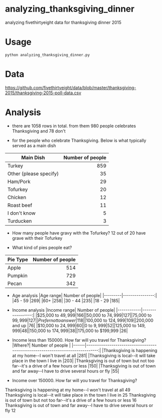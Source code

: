 # analyzing_thanksgiving_dinner
analyzing fivethirtyeight data for thanksgiving dinner  2015

# Usage
`python analyzing_thanksgiving_dinner.py`

# Data
https://github.com/fivethirtyeight/data/blob/master/thanksgiving-2015/thanksgiving-2015-poll-data.csv

# Analysis
- there are 1058 rows in total. from them 980 people celebrates Thanksgiving and 78 don't

- for the people who celebrate Thanksgiving. Below is what typically served as a main dish

|Main Dish|             Number of people|
|---------|-----------------------------:|
|Turkey                    |859|
|Other (please specify)     |35|
|Ham/Pork                   |29|
|Tofurkey                   |20|
|Chicken                    |12|
|Roast beef                 |11|
|I don't know                |5|
|Turducken                   |3|

- How many people have gravy with the Tofurkey?
12 out of 20 have grave with their Tofurkey

- What kind of pies people eat?

|Pie Type   |   Number of people|
|-----------|-------------------:|
|Apple      |514|
|Pumpkin    |729|
|Pecan      |342|

- Age analysis
|Age range| Number of people|
|---------|----------------:|
|45 - 59    |269|
|60+        |258|
|30 - 44    |235|
|18 - 29    |185|

- Income analysis
|Income range| Number of people|
|------------|-----------------:|
|$25,000 to $49,999      |166|
|$50,000 to $74,999      |127|
|$75,000 to $99,999      |127|
|Prefer not to answer    |118|
|$100,000 to $124,999    |109|
|$200,000 and up          |76|
|$10,000 to $24,999       |60|
|$0 to $9,999             |52|
|$125,000 to $149,999     |48|
|$150,000 to $174,999     |38|
|$175,000 to $199,999     |26|

- Income less than 150000. How far will you travel for Thanksgiving?
|Where?| Number of people                                                                |
|------|--------------------------------------------------------------------------------:|
|Thanksgiving is happening at my home--I won't travel at all                         |281|
|Thanksgiving is local--it will take place in the town I live in                     |203|
|Thanksgiving is out of town but not too far--it's a drive of a few hours or less    |150|
|Thanksgiving is out of town and far away--I have to drive several hours or fly       |55|

- Income over  150000. How far will you travel for Thanksgiving?

Thanksgiving is happening at my home--I won't travel at all                         49
Thanksgiving is local--it will take place in the town I live in                     25
Thanksgiving is out of town but not too far--it's a drive of a few hours or less    16
Thanksgiving is out of town and far away--I have to drive several hours or fly      12




